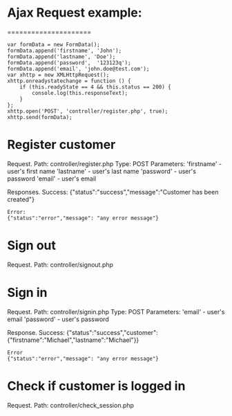# Ajax Request example:
=====================
```
var formData = new FormData();
formData.append('firstname', 'John');
formData.append('lastname', 'Doe');
formData.append('password',  '123123q');
formData.append('email', 'john.doe@test.com');
var xhttp = new XMLHttpRequest();
xhttp.onreadystatechange = function () {
    if (this.readyState == 4 && this.status == 200) {
        console.log(this.responseText);
    }
};
xhttp.open('POST', 'controller/register.php', true);
xhttp.send(formData);
```

Register customer
=================
Request.
    Path: controller/register.php
    Type: POST
    Parameters:
        'firstname' - user's first name
        'lastname' - user's last name
        'password' - user's password
        'email' - user's email

Responses.
    Success:
    {"status":"success","message":"Customer has been created"}

    Error:
    {"status":"error","message": "any error message"}

Sign out
========
Request.
    Path: controller/signout.php

Sign in
=======
Request.
    Path: controller/signin.php
    Type: POST
    Parameters:
        'email' - user's email
        'password' - user's password

Response.
    Success:
    {"status":"success","customer":{"firstname":"Michael","lastname":"Michael"}}

    Error
    {"status":"error","message": "any error message"}

Check if customer is logged in
==============================
Request.
    Path: controller/check_session.php
